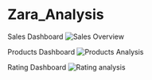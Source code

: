 # Zara_Analysis

Sales Dashboard
![Sales Overview](https://github.com/user-attachments/assets/4ce30a0e-1c9b-4333-84a5-d7db958019b7)

Products Dashboard
![Products Analysis](https://github.com/user-attachments/assets/627656fe-5d16-497b-ad83-ab387ee273c5)

Rating Dashboard
![Rating analysis](https://github.com/user-attachments/assets/22edfe1f-cce8-412b-b4c8-8f24b6147bcb)




